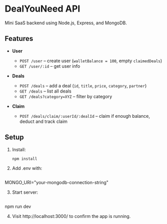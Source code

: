 # DealYouNeed API

Mini SaaS backend using Node.js, Express, and MongoDB.

##  Features

- **User**
  - `POST /user` – create user (`walletBalance = 100`, empty `claimedDeals`)
  - `GET /user/:id` – get user info

- **Deals**
  - `POST /deals` – add a deal (`id`, `title`, `price`, `category`, `partner`)
  - `GET /deals` – list all deals
  - `GET /deals?category=XYZ` – filter by category

- **Claim**
  - `POST /deals/claim/:userId/:dealId` – claim if enough balance, deduct and track claim

##  Setup

1. Install:
   ```bash
   npm install
2. Add .env with:
   ```bash
MONGO_URI="your-mongodb-connection-string"

3. Start server:
   ```bash
  npm run dev

4. Visit http://localhost:3000/ to confirm the app is running.
